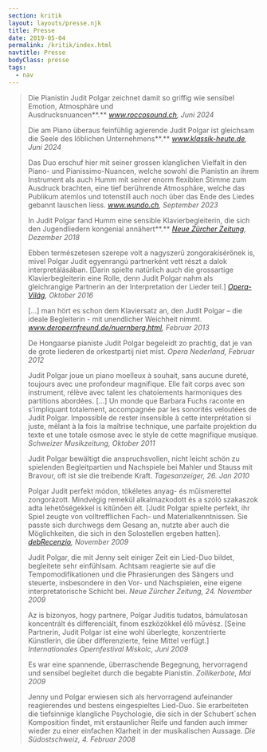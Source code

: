 ```yaml
---
section: kritik
layout: layouts/presse.njk
title: Presse
date: 2019-05-04
permalink: /kritik/index.html
navtitle: Presse
bodyClass: presse
tags:
  - nav
---
```

> Die Pianistin Judit Polgar zeichnet damit so griffig wie sensibel Emotion, Atmosphäre und Ausdrucksnuancen**.** *www.roccosound.ch, Juni 2024*
>
> Die am Piano überaus feinfühlig agierende Judit Polgar ist gleichsam die Seele des löblichen Unternehmens**.** *www.klassik-heute.de, Juni 2024*
>
> Das Duo erschuf hier mit seiner grossen klanglichen Vielfalt in den Piano- und Pianissimo-Nuancen, welche sowohl die Pianistin an ihrem Instrument als auch Humm mit seiner enorm flexiblen Stimme zum Ausdruck brachten, eine tief berührende Atmosphäre, welche das Publikum atemlos und totenstill auch noch über das Ende des Liedes gebannt lauschen liess. *www.wundo.ch, September 2023*
>
> In Judit Polgar fand Humm eine sensible Klavierbegleiterin, die sich den Jugendliedern kongenial annähert**.** *[ Neue Zürcher Zeitung](https://www.nzz.ch/feuilleton/aeneas-humm-die-hohe-kunst-gehoert-zu-werden-ld.1444712), Dezember 2018*
>
> Ebben természetesen szerepe volt a nagyszerű zongorakísérőnek is, mivel Polgar Judit egyenrangú partnerként vett részt a dalok interpretálásában. \[Darin spielte natürlich auch die grossartige Klavierbegleiterin eine Rolle, denn Judit Polgar nahm als gleichrangige Partnerin an der Interpretation der Lieder teil.]
> *[Opera-Világ](http://operavilag.net/kiemelt/magasugras), Oktober 2016*
>
> \[...] man hört es schon dem Klaviersatz an, den Judit Polgar – die ideale Begleiterin - mit unendlicher Weichheit nimmt.
> *www.deropernfreund.de/nuernberg.html, Februar 2013*
>
> De Hongaarse pianiste Judit Polgar begeleidt zo prachtig, dat je van de grote liederen de orkestpartij niet mist.
> *Opera Nederland, Februar 2012*
>
> Judit Polgar joue un piano moelleux à souhait, sans aucune dureté, toujours avec une profondeur magnifique. Elle fait corps avec son instrument, rélève avec talent les chatoiements harmoniques des partitions abordées. \[...] Un monde que Barbara Fuchs raconte en s’impliquant totalement, accompagnée par les sonorités veloutées de Judit Polgar. Impossible de rester insensible à cette interprétation si juste, mêlant à la fois la maîtrise technique, une parfaite projektion du texte et une totale osmose avec le style de cette magnifique musique.
> *Schweizer Musikzeitung, Oktober 2011*
>
> Judit Polgar bewältigt die anspruchsvollen, nicht leicht schön zu spielenden Begleitpartien und Nachspiele bei Mahler und Stauss mit Bravour, oft ist sie die treibende Kraft. 
> *Tagesanzeiger, 26. Jan 2010*
>
> Polgar Judit perfekt módon, tökéletes anyag- és műismerettel zongorázott. Mindvégig remekül alkalmazkodott és a szóló szakaszok adta lehetőségekkel is kitűnően élt. \[Judit Polgar spielte perfekt, ihr Spiel zeugte von volltrefflichen Fach- und Materialkenntnissen. Sie passte sich durchwegs dem Gesang an, nutzte aber auch die Möglichkeiten, die sich in den Solostellen ergeben hatten]. 
> *[debRecenzio](http://debrecenzio.wordpress.com), November 2009*
>
> Judit Polgar, die mit Jenny seit einiger Zeit ein Lied-Duo bildet, begleitete sehr einfühlsam. Achtsam reagierte sie auf die Tempomodifikationen und die Phrasierungen des Sängers und steuerte, insbesondere in den Vor- und Nachspielen, eine eigene interpretatorische Schicht bei.
> *Neue Zürcher Zeitung, 24. November 2009*
>
> Az is bizonyos, hogy partnere, Polgar Juditis tudatos, bámulatosan koncentrált és differenciált, finom eszközökkel élő művész. \[Seine Partnerin, Judit Polgar ist eine wohl überlegte, konzentrierte Künstlerin, die über differenzierte, feine Mittel verfügt.] 
> *Internationales Opernfestival Miskolc, Juni 2009*
>
> Es war eine spannende, überraschende Begegnung, hervorragend und sensibel begleitet durch die begabte Pianistin.
> *Zollikerbote, Mai 2009*
>
> Jenny und Polgar erwiesen sich als hervorragend aufeinander reagierendes und 
> bestens eingespieltes Lied-Duo. Sie erarbeiteten die tiefsinnige klangliche Psychologie, die sich in der Schubert´schen Komposition findet, mit erstaunlicher Reife und fanden auch immer wieder zu einer einfachen Klarheit in der musikalischen Aussage. 
> *Die Südostschweiz, 4. Februar 2008*